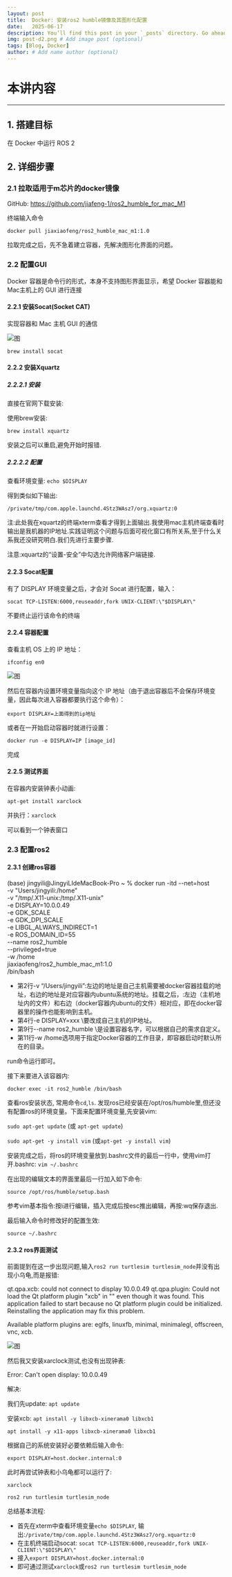 ```yaml
---
layout: post
title:  Docker: 安装ros2 humble镜像及其图形化配置
date:   2025-06-17
description: You’ll find this post in your `_posts` directory. Go ahead and edit it and re-build the site to see your changes. # Add post description (optional)
img: post-d2.png # Add image post (optional)
tags: [Blog, Docker]
author: # Add name author (optional)
---
```

# 本讲内容


---

## 1. 搭建目标
在 Docker 中运行 ROS 2

## 2. 详细步骤
### 2.1 拉取适用于m芯片的docker镜像

GitHub: https://github.com/jiafeng-1/ros2_humble_for_mac_M1

终端输入命令

`docker pull jiaxiaofeng/ros2_humble_mac_m1:1.0`

拉取完成之后，先不急着建立容器，先解决图形化界面的问题。

### 2.2 配置GUI

Docker 容器是命令行的形式，本身不支持图形界面显示，希望 Docker 容器能和Mac主机上的 GUI 进行连接

#### 2.2.1 安装Socat(Socket CAT) 

实现容器和 Mac 主机 GUI 的通信

![图](./socat.png "连接成功")

`brew install socat`

#### 2.2.2 安装Xquartz

##### 2.2.2.1 安装

直接在官网下载安装: 

使用brew安装:

`brew install xquartz`

安装之后可以重启,避免开始时报错.

##### 2.2.2.2 配置

查看环境变量: `echo $DISPLAY`

得到类似如下输出:

`/private/tmp/com.apple.launchd.4Stz3WAsz7/org.xquartz:0`

注:此处我在xquartz的终端xterm查看才得到上面输出.我使用mac主机终端查看时输出是我机器的IP地址.实践证明这个问题与后面可视化窗口有所关系,至于什么关系我还没研究明白.我们先进行主要步骤.

注意:xquartz的“设置-安全”中勾选允许网络客户端链接.

#### 2.2.3 Socat配置 

有了 DISPLAY 环境变量之后，才会对 Socat 进行配置，输入：

`socat TCP-LISTEN:6000,reuseaddr,fork UNIX-CLIENT:\"$DISPLAY\"`

不要终止运行该命令的终端

#### 2.2.4 容器配置

查看主机 OS 上的 IP 地址：

`ifconfig en0`

![图](./ip.png "连接成功")

然后在容器内设置环境变量指向这个 IP 地址（由于退出容器后不会保存环境变量，因此每次进入容器都要执行这个命令）：

`export DISPLAY=上面得到的ip地址`

或者在一开始启动容器时就进行设置：

`docker run -e DISPLAY=IP [image_id]`

完成

#### 2.2.5 测试界面

在容器内安装钟表小动画:

`apt-get install xarclock`

并执行：`xarclock`

可以看到一个钟表窗口

### 2.3 配置ros2

#### 2.3.1 创建ros容器

(base) jingyili@JingyiLIdeMacBook-Pro ~ % docker run -itd --net=host \
-v "Users/jingyili:/home" \
-v "/tmp/.X11-unix:/tmp/.X11-unix" \
-e DISPLAY=10.0.0.49 \
-e GDK_SCALE \
-e GDK_DPI_SCALE \
-e LIBGL_ALWAYS_INDIRECT=1 \
-e ROS_DOMAIN_ID=55 \
--name ros2_humble \
--privileged=true \
-w /home \
jiaxiaofeng/ros2_humble_mac_m1:1.0 \
/bin/bash

- 第2行-v “/Users/jingyili”:左边的地址是自己主机需要被docker容器挂载的地址，右边的地址是对应容器内ubuntu系统的地址。挂载之后，:左边（主机地址内的文件）和右边（docker容器内ubuntu的文件）相对应，即在docker容器里的操作也能影响到主机。
- 第4行-e DISPLAY=xxx \要改成自己主机的IP地址。
- 第9行--name ros2_humble \是设置容器名字，可以根据自己的需求自定义。
- 第11行-w /home选项用于指定Docker容器的工作目录，即容器启动时默认所在的目录。

run命令运行即可。

接下来要进入该容器内:

`docker exec -it ros2_humble /bin/bash`

查看ros安装状态, 常用命令`cd`,`ls`. 发现ros已经安装在/opt/ros/humble里,但还没有配置ros的环境变量。下面来配置环境变量,先安装vim:

 `sudo apt-get update` (或 `apt-get update`)

`sudo apt-get -y install vim` (或`apt-get -y install vim`)

安装完成之后，将ros的环境变量放到.bashrc文件的最后一行中，使用vim打开.bashrc: `vim ~/.bashrc`

在出现的编辑文本的界面里最后一行加入如下命令:

`source /opt/ros/humble/setup.bash`

参考vim基本指令:按i进行编辑，插入完成后按esc推出编辑，再按:wq保存退出.

最后输入命令时修改好的配置生效:

`source ~/.bashrc`

#### 2.3.2 ros界面测试

前面提到在这一步出现问题,输入`ros2 run turtlesim turtlesim_node`并没有出现小乌龟,而是报错: 

qt.qpa.xcb: could not connect to display 10.0.0.49
qt.qpa.plugin: Could not load the Qt platform plugin "xcb" in "" even though it was found.
This application failed to start because no Qt platform plugin could be initialized. Reinstalling the application may fix this problem.

Available platform plugins are: eglfs, linuxfb, minimal, minimalegl, offscreen, vnc, xcb.

[ros2run]: Aborted

![图](./e5.png "连接成功")

然后我又安装xarclock测试,也没有出现钟表:

Error: Can't open display: 10.0.0.49

解决:

我们先update: `apt update`

安装xcb: `apt install -y libxcb-xinerama0 libxcb1`

`apt install -y x11-apps libxcb-xinerama0 libxcb1`

根据自己的系统安装好必要依赖后输入命令:

`export DISPLAY=host.docker.internal:0`

此时再尝试钟表和小乌龟都可以运行了:

`xarclock`

`ros2 run turtlesim turtlesim_node`

总结基本流程: 

- 首先在xterm中查看环境变量`echo $DISPLAY`, 输出:`/private/tmp/com.apple.launchd.4Stz3WAsz7/org.xquartz:0`
- 在主机终端启动socat: `socat TCP-LISTEN:6000,reuseaddr,fork UNIX-CLIENT:\"$DISPLAY\"`
- 接入`export DISPLAY=host.docker.internal:0`
- 即可通过测试`xarclock`或`ros2 run turtlesim turtlesim_node`
